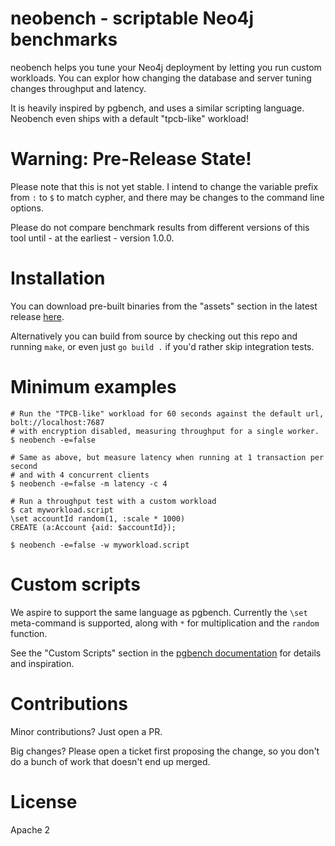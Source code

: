 # neobench - scriptable Neo4j benchmarks

neobench helps you tune your Neo4j deployment by letting you run custom workloads. 
You can explor how changing the database and server tuning changes throughput and latency.

It is heavily inspired by pgbench, and uses a similar scripting language.
Neobench even ships with a default "tpcb-like" workload!

# Warning: Pre-Release State!

Please note that this is not yet stable. I intend to change the variable prefix from `:` to `$` to match cypher, and there may be changes to the command line options.

Please do not compare benchmark results from different versions of this tool until - at the earliest - version 1.0.0.

# Installation

You can download pre-built binaries from the "assets" section in the latest release [here](https://github.com/jakewins/neobench/releases).

Alternatively you can build from source by checking out this repo and running `make`, or even just `go build .` if you'd rather skip integration tests.

# Minimum examples

    # Run the "TPCB-like" workload for 60 seconds against the default url, bolt://localhost:7687
    # with encryption disabled, measuring throughput for a single worker.
    $ neobench -e=false
    
    # Same as above, but measure latency when running at 1 transaction per second
    # and with 4 concurrent clients
    $ neobench -e=false -m latency -c 4
    
    # Run a throughput test with a custom workload
    $ cat myworkload.script
    \set accountId random(1, :scale * 1000)
    CREATE (a:Account {aid: $accountId});
    
    $ neobench -e=false -w myworkload.script 

# Custom scripts

We aspire to support the same language as pgbench. 
Currently the `\set` meta-command is supported, along with `*` for multiplication and the `random` function.

See the "Custom Scripts" section in the [pgbench documentation](https://www.postgresql.org/docs/10/pgbench.html) for details and inspiration.

# Contributions

Minor contributions? Just open a PR. 

Big changes? Please open a ticket first proposing the change, so you don't do a bunch of work that doesn't end up merged.
  
# License

Apache 2
